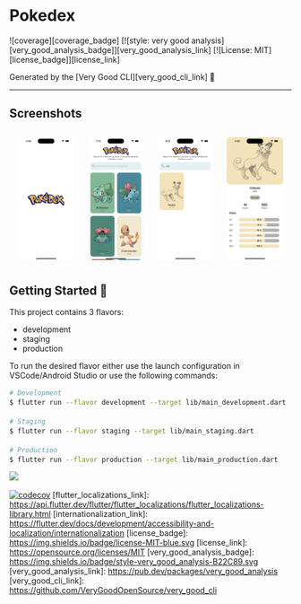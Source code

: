 # Pokedex

![coverage][coverage_badge]
[![style: very good analysis][very_good_analysis_badge]][very_good_analysis_link]
[![License: MIT][license_badge]][license_link]

Generated by the [Very Good CLI][very_good_cli_link] 🤖

---

## Screenshots

<h4 align="center">
<img src="screenshots/03.png" width="20%" vspace="10" hspace="10">
<img src="screenshots/01.png" width="20%" vspace="10" hspace="10">
<img src="screenshots/04.png" width="20%" vspace="10" hspace="10">
<img src="screenshots/02.png" width="20%" vspace="10" hspace="10">

## Getting Started 🚀

This project contains 3 flavors:

- development
- staging
- production

To run the desired flavor either use the launch configuration in VSCode/Android Studio or use the following commands:

```sh
# Development
$ flutter run --flavor development --target lib/main_development.dart

# Staging
$ flutter run --flavor staging --target lib/main_staging.dart

# Production
$ flutter run --flavor production --target lib/main_production.dart
```

<img src="pokedex.gif" width="30%">

[![codecov](https://codecov.io/gh/cscoderr/pokedex/branch/master/graph/badge.svg)](https://codecov.io/gh/cscoderr/pokedex)
[flutter_localizations_link]: https://api.flutter.dev/flutter/flutter_localizations/flutter_localizations-library.html
[internationalization_link]: https://flutter.dev/docs/development/accessibility-and-localization/internationalization
[license_badge]: https://img.shields.io/badge/license-MIT-blue.svg
[license_link]: https://opensource.org/licenses/MIT
[very_good_analysis_badge]: https://img.shields.io/badge/style-very_good_analysis-B22C89.svg
[very_good_analysis_link]: https://pub.dev/packages/very_good_analysis
[very_good_cli_link]: https://github.com/VeryGoodOpenSource/very_good_cli
